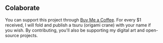 ## Colaborate
You can support this project through [Buy Me a Coffee](https://www.buymeacoffee.com/tsurunomundo). For every $1 received, I will fold and publish a tsuru (origami crane) with your name if you wish.
By contributing, you'll also be supporting my digital art and open-source projects.
